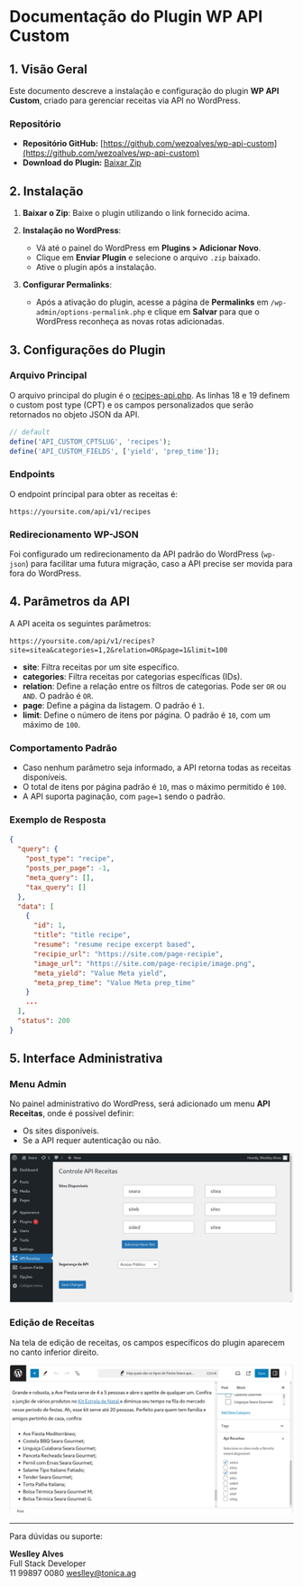 # Documentação do Plugin WP API Custom

## 1. Visão Geral

Este documento descreve a instalação e configuração do plugin **WP API Custom**, criado para gerenciar receitas via API no WordPress.

### Repositório

- **Repositório GitHub:** [https://github.com/wezoalves/wp-api-custom](https://github.com/wezoalves/wp-api-custom)
- **Download do Plugin:** [Baixar Zip](https://github.com/wezoalves/wp-api-custom/archive/refs/heads/main.zip)

## 2. Instalação

1. **Baixar o Zip**: Baixe o plugin utilizando o link fornecido acima.
2. **Instalação no WordPress**:
    - Vá até o painel do WordPress em **Plugins > Adicionar Novo**.
    - Clique em **Enviar Plugin** e selecione o arquivo `.zip` baixado.
    - Ative o plugin após a instalação.

3. **Configurar Permalinks**:
    - Após a ativação do plugin, acesse a página de **Permalinks** em `/wp-admin/options-permalink.php` e clique em **Salvar** para que o WordPress reconheça as novas rotas adicionadas.

## 3. Configurações do Plugin

### Arquivo Principal

O arquivo principal do plugin é o [recipes-api.php](https://github.com/wezoalves/wp-api-custom/blob/main/recipes-api.php). As linhas 18 e 19 definem o custom post type (CPT) e os campos personalizados que serão retornados no objeto JSON da API.

```php
// default
define('API_CUSTOM_CPTSLUG', 'recipes');
define('API_CUSTOM_FIELDS', ['yield', 'prep_time']);
```

### Endpoints

O endpoint principal para obter as receitas é:

```
https://yoursite.com/api/v1/recipes
```

### Redirecionamento WP-JSON

Foi configurado um redirecionamento da API padrão do WordPress (`wp-json`) para facilitar uma futura migração, caso a API precise ser movida para fora do WordPress.

## 4. Parâmetros da API

A API aceita os seguintes parâmetros:

```
https://yoursite.com/api/v1/recipes?site=sitea&categories=1,2&relation=OR&page=1&limit=100
```

- **site**: Filtra receitas por um site específico.
- **categories**: Filtra receitas por categorias específicas (IDs).
- **relation**: Define a relação entre os filtros de categorias. Pode ser `OR` ou `AND`. O padrão é `OR`.
- **page**: Define a página da listagem. O padrão é `1`.
- **limit**: Define o número de itens por página. O padrão é `10`, com um máximo de `100`.

### Comportamento Padrão

- Caso nenhum parâmetro seja informado, a API retorna todas as receitas disponíveis.
- O total de itens por página padrão é `10`, mas o máximo permitido é `100`.
- A API suporta paginação, com `page=1` sendo o padrão.

### Exemplo de Resposta

```json
{
  "query": {
    "post_type": "recipe",
    "posts_per_page": -1,
    "meta_query": [],
    "tax_query": []
  },
  "data": [
    {
      "id": 1,
      "title": "title recipe",
      "resume": "resume recipe excerpt based",
      "recipie_url": "https://site.com/page-recipie",
      "image_url": "https://site.com/page-recipie/image.png",
      "meta_yield": "Value Meta yield",
      "meta_prep_time": "Value Meta prep_time"
    }
    ...
  ],
  "status": 200
}
```

## 5. Interface Administrativa

### Menu Admin

No painel administrativo do WordPress, será adicionado um menu **API Receitas**, onde é possível definir:
- Os sites disponíveis.
- Se a API requer autenticação ou não.

![plugin](./screen-plugin.png)


### Edição de Receitas

Na tela de edição de receitas, os campos específicos do plugin aparecem no canto inferior direito.

![cpt](./screen-cpt.png)

---


Para dúvidas ou suporte:

**Weslley Alves**  
Full Stack Developer  
11 99897 0080
weslley@tonica.ag
